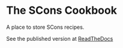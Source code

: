 # The SCons Cookbook

A place to store SCons recipes.

See the published version at [ReadTheDocs](https://scons-cookbook.readthedocs.io/en/latest/)

